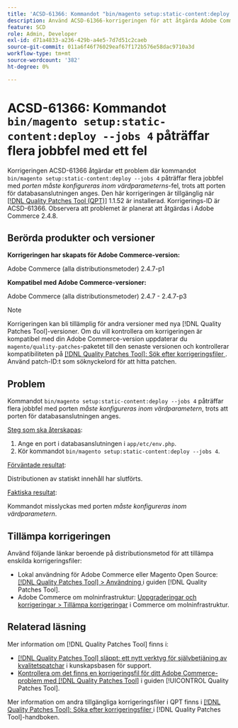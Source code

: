 ```yaml
---
title: 'ACSD-61366: Kommandot "bin/magento setup:static-content:deploy —job 4" påträffar flera jobbfel med ett fel'
description: Använd ACSD-61366-korrigeringen för att åtgärda Adobe Commerce-problemet där kommandot "bin/magento setup:static-content:deploy —job 4" stöter på flera jobbfel med *Port måste konfigureras inom värdparametern*, trots att porten för DB-anslutningen anges.
feature: SCD
role: Admin, Developer
exl-id: d71a4833-a236-429b-a4e5-7d7d51c2caeb
source-git-commit: 011a6f46f76029eaf67f172b576e58dac9710a3d
workflow-type: tm+mt
source-wordcount: '382'
ht-degree: 0%

---
```


# ACSD-61366: Kommandot `bin/magento setup:static-content:deploy --jobs 4` påträffar flera jobbfel med ett fel

Korrigeringen ACSD-61366 åtgärdar ett problem där kommandot `bin/magento setup:static-content:deploy --jobs 4` påträffar flera jobbfel med *porten måste konfigureras inom värdparameterns*-fel, trots att porten för databasanslutningen anges. Den här korrigeringen är tillgänglig när [[!DNL Quality Patches Tool (QPT)]](https://experienceleague.adobe.com/sv/docs/commerce-operations/tools/quality-patches-tool/quality-patches-tool-to-self-serve-quality-patches) 1.1.52 är installerad. Korrigerings-ID är ACSD-61366. Observera att problemet är planerat att åtgärdas i Adobe Commerce 2.4.8.

## Berörda produkter och versioner

**Korrigeringen har skapats för Adobe Commerce-version:**

Adobe Commerce (alla distributionsmetoder) 2.4.7-p1

**Kompatibel med Adobe Commerce-versioner:**

Adobe Commerce (alla distributionsmetoder) 2.4.7 - 2.4.7-p3

>[!NOTE]
>
>Korrigeringen kan bli tillämplig för andra versioner med nya [!DNL Quality Patches Tool]-versioner. Om du vill kontrollera om korrigeringen är kompatibel med din Adobe Commerce-version uppdaterar du `magento/quality-patches`-paketet till den senaste versionen och kontrollerar kompatibiliteten på [[!DNL Quality Patches Tool]: Sök efter korrigeringsfiler ](https://experienceleague.adobe.com/tools/commerce-quality-patches/index.html?lang=sv-SE). Använd patch-ID:t som söknyckelord för att hitta patchen.

## Problem

Kommandot `bin/magento setup:static-content:deploy --jobs 4` påträffar flera jobbfel med porten *måste konfigureras inom värdparametern*, trots att porten för databasanslutningen anges.

<u>Steg som ska återskapas</u>:

1. Ange en port i databasanslutningen i `app/etc/env.php`.
1. Kör kommandot `bin/magento setup:static-content:deploy --jobs 4`.

<u>Förväntade resultat</u>:

Distributionen av statiskt innehåll har slutförts.

<u>Faktiska resultat</u>:

Kommandot misslyckas med porten *måste konfigureras inom värdparametern*.

## Tillämpa korrigeringen

Använd följande länkar beroende på distributionsmetod för att tillämpa enskilda korrigeringsfiler:

* Lokal användning för Adobe Commerce eller Magento Open Source: [[!DNL Quality Patches Tool] > Användning ](/help/tools/quality-patches-tool/usage.md) i guiden [!DNL Quality Patches Tool].
* Adobe Commerce om molninfrastruktur: [Uppgraderingar och korrigeringar > Tillämpa korrigeringar](https://experienceleague.adobe.com/docs/commerce-cloud-service/user-guide/develop/upgrade/apply-patches.html?lang=sv-SE) i Commerce om molninfrastruktur.

## Relaterad läsning

Mer information om [!DNL Quality Patches Tool] finns i:

* [[!DNL Quality Patches Tool] släppt: ett nytt verktyg för självbetjäning av kvalitetspatchar](https://experienceleague.adobe.com/sv/docs/commerce-operations/tools/quality-patches-tool/quality-patches-tool-to-self-serve-quality-patches) i kunskapsbasen för support.
* [Kontrollera om det finns en korrigeringsfil för ditt Adobe Commerce-problem med  [!DNL Quality Patches Tool]](/help/tools/quality-patches-tool/patches-available-in-qpt/check-patch-for-magento-issue-with-magento-quality-patches.md) i guiden [!UICONTROL Quality Patches Tool].


Mer information om andra tillgängliga korrigeringsfiler i QPT finns i [[!DNL Quality Patches Tool]: Söka efter korrigeringsfiler ](https://experienceleague.adobe.com/tools/commerce-quality-patches/index.html?lang=sv-SE) i [!DNL Quality Patches Tool]-handboken.
